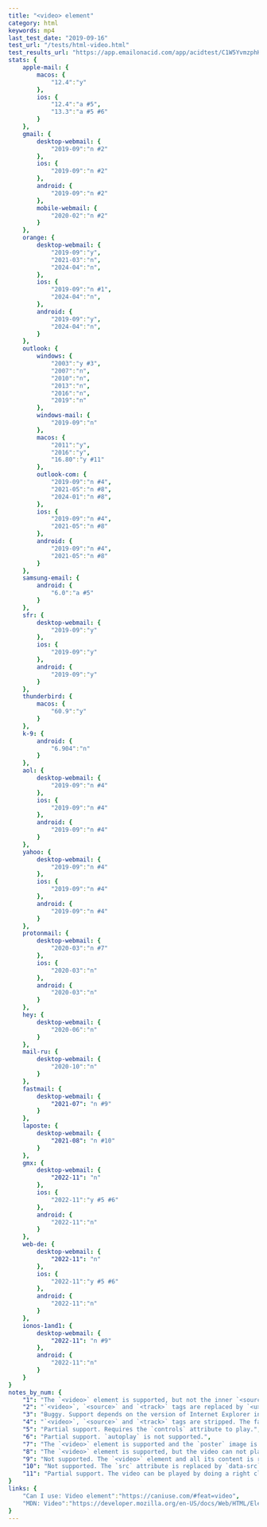 ```yaml
---
title: "<video> element"
category: html
keywords: mp4
last_test_date: "2019-09-16"
test_url: "/tests/html-video.html"
test_results_url: "https://app.emailonacid.com/app/acidtest/C1W5YvmzphKLen2MeUNiYUoXRfk5w8WHKlhnXU7zWqJ7H/list"
stats: {
    apple-mail: {
        macos: {
            "12.4":"y"
        },
        ios: {
            "12.4":"a #5",
            "13.3":"a #5 #6"
        }
    },
    gmail: {
        desktop-webmail: {
            "2019-09":"n #2"
        },
        ios: {
            "2019-09":"n #2"
        },
        android: {
            "2019-09":"n #2"
        },
        mobile-webmail: {
            "2020-02":"n #2"
        }
    },
    orange: {
        desktop-webmail: {
            "2019-09":"y",
            "2021-03":"n",
            "2024-04":"n",
        },
        ios: {
            "2019-09":"n #1",
            "2024-04":"n",
        },
        android: {
            "2019-09":"y",
            "2024-04":"n",
        }
    },
    outlook: {
        windows: {
            "2003":"y #3",
            "2007":"n",
            "2010":"n",
            "2013":"n",
            "2016":"n",
            "2019":"n"
        },
        windows-mail: {
            "2019-09":"n"
        },
        macos: {
            "2011":"y",
            "2016":"y",
            "16.80":"y #11"
        },
        outlook-com: {
            "2019-09":"n #4",
            "2021-05":"n #8",
            "2024-01":"n #8",
        },
        ios: {
            "2019-09":"n #4",
            "2021-05":"n #8"
        },
        android: {
            "2019-09":"n #4",
            "2021-05":"n #8"
        }
    },
    samsung-email: {
        android: {
            "6.0":"a #5"
        }
    },
    sfr: {
        desktop-webmail: {
            "2019-09":"y"
        },
        ios: {
            "2019-09":"y"
        },
        android: {
            "2019-09":"y"
        }
    },
    thunderbird: {
        macos: {
            "60.9":"y"
        }
    },
    k-9: {
		android: {
			"6.904":"n"
		}
  	},
    aol: {
        desktop-webmail: {
            "2019-09":"n #4"
        },
        ios: {
            "2019-09":"n #4"
        },
        android: {
            "2019-09":"n #4"
        }
    },
    yahoo: {
        desktop-webmail: {
            "2019-09":"n #4"
        },
        ios: {
            "2019-09":"n #4"
        },
        android: {
            "2019-09":"n #4"
        }
    },
    protonmail: {
        desktop-webmail: {
            "2020-03":"n #7"
        },
        ios: {
            "2020-03":"n"
        },
        android: {
            "2020-03":"n"
        }
    },
    hey: {
        desktop-webmail: {
            "2020-06":"n"
        }
    },
    mail-ru: {
        desktop-webmail: {
            "2020-10":"n"
        }
    },
    fastmail: {
        desktop-webmail: {
            "2021-07": "n #9"
        }
    },
    laposte: {
        desktop-webmail: {
            "2021-08": "n #10"
        }
    },
	gmx: {
		desktop-webmail: {
			"2022-11": "n"
		},
		ios: {
			"2022-11":"y #5 #6"
		},
		android: {
			"2022-11":"n"
		}
	},
	web-de: {
		desktop-webmail: {
			"2022-11": "n"
		},
		ios: {
			"2022-11":"y #5 #6"
		},
		android: {
			"2022-11":"n"
		}
	},
	ionos-1and1: {
		desktop-webmail: {
			"2022-11": "n #9"
		},
		android: {
			"2022-11":"n"
		}
	}
}
notes_by_num: {
    "1": "The `<video>` element is supported, but not the inner `<source>` element so no video can play.",
    "2": "`<video>`, `<source>` and `<track>` tags are replaced by `<u></u>` tags.",
    "3": "Buggy. Support depends on the version of Internet Explorer installed.",
    "4": "`<video>`, `<source>` and `<track>` tags are stripped. The fallback content is shown instead.",
    "5": "Partial support. Requires the `controls` attribute to play.",
    "6": "Partial support. `autoplay` is not supported.",
    "7": "The `<video>` element is supported and the `poster` image is visible, but the video can not play due to a strict Content Security Policy.",
    "8": "The `<video>` element is supported, but the video can not play due to a strict Content Security Policy.",
    "9": "Not supported. The `<video>` element and all its content is removed.",
    "10": "Not supported. The `src` attribute is replaced by `data-src`.",
    "11": "Partial support. The video can be played by doing a right click and play. But `autoplay` and `controls` are not supported."
}
links: {
    "Can I use: Video element":"https://caniuse.com/#feat=video",
    "MDN: Video":"https://developer.mozilla.org/en-US/docs/Web/HTML/Element/video"
}
---
```

